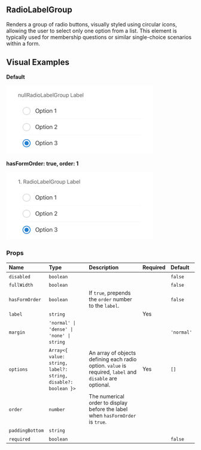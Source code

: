 ## RadioLabelGroup

Renders a group of radio buttons, visually styled using circular icons, allowing the user to select only one option from a list. This element is typically used for membership questions or similar single-choice scenarios within a form.

## Visual Examples
 
**Default**
 
![Default](../assets/RadioLabelGroup/default.png)
 
**hasFormOrder: true, order: 1**
 
![Has Form Order True](../assets/RadioLabelGroup/hasFormOrder-true.png)
 
### Props

| Name | Type | Description | Required | Default |
| :--- | :--- | :---------- | :-------- | :------- |
| `disabled` | `boolean` | | | `false` |
| `fullWidth` | `boolean` | | | `false` |
| `hasFormOrder` | `boolean` | If `true`, prepends the `order` number to the `label`. | | `false` |
| `label` | `string` | | Yes | |
| `margin` | `'normal' \| 'dense' \| 'none' \| string` | | | `'normal'` |
| `options` | `Array<{ value: string, label?: string, disable?: boolean }>` | An array of objects defining each radio option. `value` is required, `label` and `disable` are optional. | Yes | `[]` |
| `order` | `number` | The numerical order to display before the label when `hasFormOrder` is `true`. | | |
| `paddingBottom` | `string` | | | |
| `required` | `boolean` | | | `false` |
